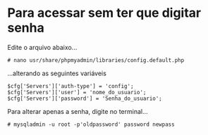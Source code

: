 Para acessar sem ter que digitar senha
======================================


Edite o arquivo abaixo...

	# nano usr/share/phpmyadmin/libraries/config.default.php

...alterando as seguintes variáveis

	$cfg['Servers']['auth-type'] = 'config';
	$cfg['Servers']['user'] = 'nome_do_usuario';
	$cfg['Servers']['password'] = 'Senha_do_usuario';
	
	
Para alterar apenas a senha, digite no terminal...

	# mysqladmin -u root -p'oldpassword' password newpass
